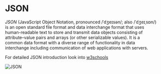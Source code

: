 # JSON


*JSON* (JavaScript Object Notation, pronounced /ˈdʒeɪsən/; also /ˈdʒeɪˌsɒn/) is an open standard file format and data interchange format that uses human-readable text to store and transmit data objects consisting of attribute–value pairs and arrays (or other serializable values). It is a common data format with a diverse range of functionality in data interchange including communication of web applications with servers.

For detailed JSON introduction look into [w3schools](https://www.w3schools.com/js/js_json_intro.asp)


![JSON]({{site.baseurl}}/assets/images/json.png)
